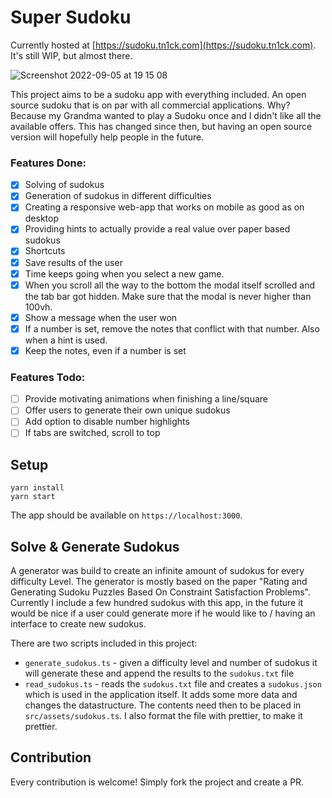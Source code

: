 # Super Sudoku

Currently hosted at [https://sudoku.tn1ck.com](https://sudoku.tn1ck.com). It's still WIP, but almost there.

![Screenshot 2022-09-05 at 19 15 08](https://user-images.githubusercontent.com/2116347/188494040-0a7b4512-c5b8-4073-bc4a-b78e469ad90e.png)


This project aims to be a sudoku app with everything included. An open source sudoku that is on par with all commercial applications. Why? Because my Grandma wanted to play a Sudoku once and I didn't like all the available offers. This has changed since then, but having an open source version will hopefully help people in the future.

### Features Done:

- [x] Solving of sudokus
- [x] Generation of sudokus in different difficulties
- [x] Creating a responsive web-app that works on mobile as good as on desktop
- [x] Providing hints to actually provide a real value over paper based sudokus
- [x] Shortcuts
- [x] Save results of the user
- [x] Time keeps going when you select a new game.
- [x] When you scroll all the way to the bottom the modal itself scrolled and the tab bar got hidden. Make sure that the modal is never higher than 100vh.
- [x] Show a message when the user won
- [x] If a number is set, remove the notes that conflict with that number. Also when a hint is used.
- [x] Keep the notes, even if a number is set

### Features Todo:

- [ ] Provide motivating animations when finishing a line/square
- [ ] Offer users to generate their own unique sudokus
- [ ] Add option to disable number highlights
- [ ] If tabs are switched, scroll to top

## Setup

```
yarn install
yarn start
```

The app should be available on `https://localhost:3000`.

## Solve & Generate Sudokus

A generator was build to create an infinite amount of sudokus for every difficulty Level.
The generator is mostly based on the paper "Rating and Generating Sudoku Puzzles Based On Constraint Satisfaction Problems".
Currently I include a few hundred sudokus with this app, in the future it would be nice if a user could generate more if he would like to / having an interface to create new sudokus.

There are two scripts included in this project:

* `generate_sudokus.ts` - given a difficulty level and number of sudokus it will generate these and append the results to the `sudokus.txt` file
* `read_sudokus.ts` - reads the `sudokus.txt` file and creates a `sudokus.json` which is used in the application itself. It adds some more data and changes the datastructure. The contents need then to be placed in `src/assets/sudokus.ts`. I also format the file with prettier, to make it prettier.

## Contribution

Every contribution is welcome! Simply fork the project and create a PR.
